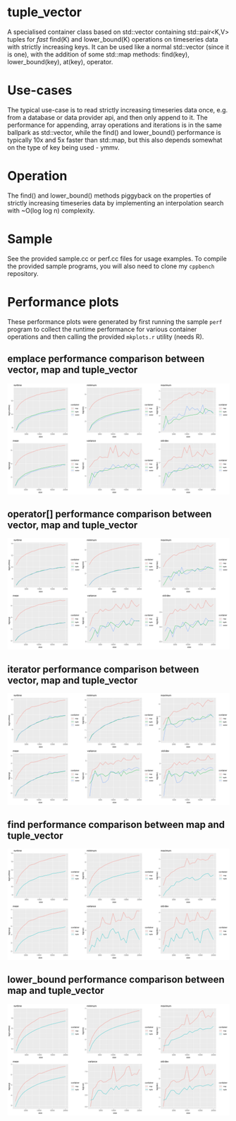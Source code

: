 # tuple_vector

A specialised container class based on std::vector containing std::pair<K,V> tuples for
*fast* find(K) and lower_bound(K) operations on timeseries data with strictly increasing
keys. It can be used like a normal std::vector (since it is one), with the addition of
some std::map methods: find(key), lower_bound(key), at(key), operator[](key).

# Use-cases

The typical use-case is to read strictly increasing timeseries data once, e.g. from a
database or data provider api, and then only append to it.
The performance for appending, array operations and iterations is in the same ballpark as
std::vector, while the find() and lower_bound() performance is typically 10x and 5x faster
than std::map, but this also depends somewhat on the type of key being used - ymmv.

# Operation

The find() and lower_bound() methods piggyback on the properties of strictly increasing
timeseries data by implementing an interpolation search with ~O(log log n) complexity.

# Sample

See the provided sample.cc or perf.cc files for usage examples. To compile the provided
sample programs, you will also need to clone my ``cppbench`` repository.

# Performance plots

These performance plots were generated by first running the sample ``perf`` program to 
collect the runtime performance for various container operations and then calling the
provided ``mkplots.r`` utility (needs R).

## emplace performance comparison between vector, map and tuple_vector
![alt text](results/time_t/emplace.png "emplace()")

## operator[] performance comparison between vector, map and tuple_vector
![alt text](results/time_t/array.png "operator[] access")

## iterator performance comparison between vector, map and tuple_vector
![alt text](results/time_t/iterator.png "iterator access")

## find performance comparison between map and tuple_vector
![alt text](results/time_t/find.png "find(key)")

## lower_bound performance comparison between map and tuple_vector
![alt text](results/time_t/lower_bound.png "lower_bound(key)")

